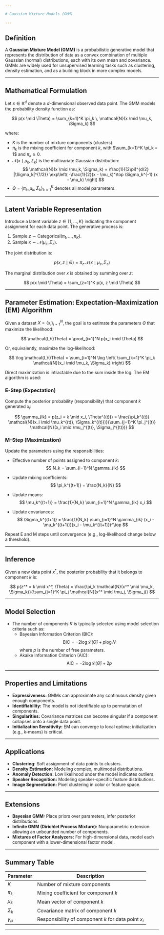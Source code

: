 ```yaml
---

# Gaussian Mixture Models (GMM)

---
```


## Definition

A **Gaussian Mixture Model (GMM)** is a probabilistic generative model that represents the distribution of data as a convex combination of multiple Gaussian (normal) distributions, each with its own mean and covariance. GMMs are widely used for unsupervised learning tasks such as clustering, density estimation, and as a building block in more complex models.

---

## Mathematical Formulation

Let $x \in \mathbb{R}^d$ denote a $d$-dimensional observed data point. The GMM models the probability density function as:

$$
p(x \mid \Theta) = \sum_{k=1}^K \pi_k \, \mathcal{N}(x \mid \mu_k, \Sigma_k)
$$

where:
- $K$ is the number of mixture components (clusters).
- $\pi_k$ is the mixing coefficient for component $k$, with $\sum_{k=1}^K \pi_k = 1$ and $\pi_k \geq 0$.
- $\mathcal{N}(x \mid \mu_k, \Sigma_k)$ is the multivariate Gaussian distribution:
  $$
  \mathcal{N}(x \mid \mu_k, \Sigma_k) = \frac{1}{(2\pi)^{d/2} |\Sigma_k|^{1/2}} \exp\left( -\frac{1}{2}(x - \mu_k)^\top \Sigma_k^{-1} (x - \mu_k) \right)
  $$
- $\Theta = \{\pi_k, \mu_k, \Sigma_k\}_{k=1}^K$ denotes all model parameters.

---

## Latent Variable Representation

Introduce a latent variable $z \in \{1, \ldots, K\}$ indicating the component assignment for each data point. The generative process is:

1. Sample $z \sim \text{Categorical}(\pi_1, \ldots, \pi_K)$.
2. Sample $x \sim \mathcal{N}(\mu_z, \Sigma_z)$.

The joint distribution is:

$$
p(x, z \mid \Theta) = \pi_z \, \mathcal{N}(x \mid \mu_z, \Sigma_z)
$$

The marginal distribution over $x$ is obtained by summing over $z$:

$$
p(x \mid \Theta) = \sum_{z=1}^K p(x, z \mid \Theta)
$$

---

## Parameter Estimation: Expectation-Maximization (EM) Algorithm

Given a dataset $X = \{x_i\}_{i=1}^N$, the goal is to estimate the parameters $\Theta$ that maximize the likelihood:

$$
\mathcal{L}(\Theta) = \prod_{i=1}^N p(x_i \mid \Theta)
$$

Or, equivalently, maximize the log-likelihood:

$$
\log \mathcal{L}(\Theta) = \sum_{i=1}^N \log \left( \sum_{k=1}^K \pi_k \mathcal{N}(x_i \mid \mu_k, \Sigma_k) \right)
$$

Direct maximization is intractable due to the sum inside the log. The EM algorithm is used:

### E-Step (Expectation)

Compute the posterior probability (responsibility) that component $k$ generated $x_i$:

$$
\gamma_{ik} = p(z_i = k \mid x_i, \Theta^{(t)}) = \frac{\pi_k^{(t)} \mathcal{N}(x_i \mid \mu_k^{(t)}, \Sigma_k^{(t)})}{\sum_{j=1}^K \pi_j^{(t)} \mathcal{N}(x_i \mid \mu_j^{(t)}, \Sigma_j^{(t)})}
$$

### M-Step (Maximization)

Update the parameters using the responsibilities:

- Effective number of points assigned to component $k$:
  $$
  N_k = \sum_{i=1}^N \gamma_{ik}
  $$

- Update mixing coefficients:
  $$
  \pi_k^{(t+1)} = \frac{N_k}{N}
  $$

- Update means:
  $$
  \mu_k^{(t+1)} = \frac{1}{N_k} \sum_{i=1}^N \gamma_{ik} x_i
  $$

- Update covariances:
  $$
  \Sigma_k^{(t+1)} = \frac{1}{N_k} \sum_{i=1}^N \gamma_{ik} (x_i - \mu_k^{(t+1)})(x_i - \mu_k^{(t+1)})^\top
  $$

Repeat E and M steps until convergence (e.g., log-likelihood change below a threshold).

---

## Inference

Given a new data point $x^*$, the posterior probability that it belongs to component $k$ is:

$$
p(z^* = k \mid x^*, \Theta) = \frac{\pi_k \mathcal{N}(x^* \mid \mu_k, \Sigma_k)}{\sum_{j=1}^K \pi_j \mathcal{N}(x^* \mid \mu_j, \Sigma_j)}
$$

---

## Model Selection

- The number of components $K$ is typically selected using model selection criteria such as:
  - Bayesian Information Criterion (BIC):
    $$
    \text{BIC} = -2 \log \mathcal{L}(\hat{\Theta}) + p \log N
    $$
    where $p$ is the number of free parameters.
  - Akaike Information Criterion (AIC):
    $$
    \text{AIC} = -2 \log \mathcal{L}(\hat{\Theta}) + 2p
    $$

---

## Properties and Limitations

- **Expressiveness:** GMMs can approximate any continuous density given enough components.
- **Identifiability:** The model is not identifiable up to permutation of components.
- **Singularities:** Covariance matrices can become singular if a component collapses onto a single data point.
- **Initialization Sensitivity:** EM can converge to local optima; initialization (e.g., k-means) is critical.

---

## Applications

- **Clustering:** Soft assignment of data points to clusters.
- **Density Estimation:** Modeling complex, multimodal distributions.
- **Anomaly Detection:** Low likelihood under the model indicates outliers.
- **Speaker Recognition:** Modeling speaker-specific feature distributions.
- **Image Segmentation:** Pixel clustering in color or feature space.

---

## Extensions

- **Bayesian GMM:** Place priors over parameters, infer posterior distributions.
- **Infinite GMM (Dirichlet Process Mixture):** Nonparametric extension allowing an unbounded number of components.
- **Mixtures of Factor Analyzers:** For high-dimensional data, model each component with a lower-dimensional factor model.

---

## Summary Table

| Parameter | Description |
|-----------|-------------|
| $K$ | Number of mixture components |
| $\pi_k$ | Mixing coefficient for component $k$ |
| $\mu_k$ | Mean vector of component $k$ |
| $\Sigma_k$ | Covariance matrix of component $k$ |
| $\gamma_{ik}$ | Responsibility of component $k$ for data point $x_i$ |

---